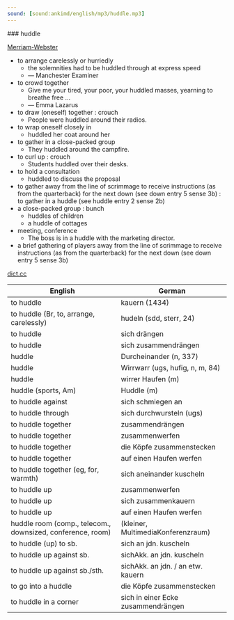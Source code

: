 ```yaml
---
sound: [sound:ankimd/english/mp3/huddle.mp3]
---
```


\### huddle

[Merriam-Webster](https://www.merriam-webster.com/dictionary/huddle)

- to arrange carelessly or hurriedly
    - the solemnities had to be huddled through at express speed
    - — Manchester Examiner
- to crowd together
    - Give me your tired, your poor, your huddled masses, yearning to breathe free …
    - — Emma Lazarus
- to draw (oneself) together : crouch
    - People were huddled around their radios.
- to wrap oneself closely in
    - huddled her coat around her
- to gather in a close-packed group
    - They huddled around the campfire.
- to curl up : crouch
    - Students huddled over their desks.
- to hold a consultation
    - huddled to discuss the proposal
- to gather away from the line of scrimmage to receive instructions (as from the quarterback) for the next down (see down entry 5 sense 3b) : to gather in a huddle (see huddle entry 2 sense 2b)
- a close-packed group : bunch
    - huddles of children
    - a huddle of cottages
- meeting, conference
    - The boss is in a huddle with the marketing director.
- a brief gathering of players away from the line of scrimmage to receive instructions (as from the quarterback) for the next down (see down entry 5 sense 3b)

[dict.cc](https://www.dict.cc/huddle)

| English        | German       |
| -------------- | ------------ |
| to huddle | kauern (1434) |
| to huddle (Br, to, arrange, carelessly) | hudeln (sdd, sterr, 24) |
| to huddle | sich drängen |
| to huddle | sich zusammendrängen |
| huddle | Durcheinander (n, 337) |
| huddle | Wirrwarr (ugs, hufig, n, m, 84) |
| huddle | wirrer Haufen (m) |
| huddle (sports, Am) | Huddle (m) |
| to huddle against | sich schmiegen an |
| to huddle through | sich durchwursteln (ugs) |
| to huddle together | zusammendrängen |
| to huddle together | zusammenwerfen |
| to huddle together | die Köpfe zusammenstecken |
| to huddle together | auf einen Haufen werfen |
| to huddle together (eg, for, warmth) | sich aneinander kuscheln |
| to huddle up | zusammenwerfen |
| to huddle up | sich zusammenkauern |
| to huddle up | auf einen Haufen werfen |
| huddle room (comp., telecom., downsized, conference, room) |  (kleiner, MultimediaKonferenzraum) |
| to huddle (up) to sb. | sich an jdn. kuscheln |
| to huddle up against sb. | sichAkk. an jdn. kuscheln |
| to huddle up against sb./sth. | sichAkk. an jdn. / an etw. kauern |
| to go into a huddle | die Köpfe zusammenstecken |
| to huddle in a corner | sich in einer Ecke zusammendrängen |
